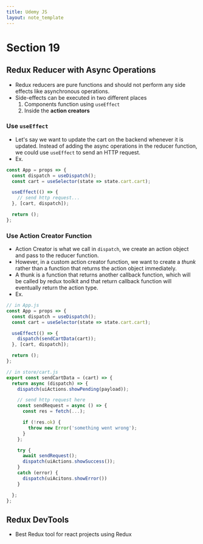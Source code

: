 ```yaml
---
title: Udemy JS
layout: note_template
---
```


# Section 19

## Redux Reducer with Async Operations

- Redux reducers are pure functions and should not perform any side effects like asynchronous operations.
- Side-effects can be executed in two different places
  1. Components function using `useEffect`
  2. Inside the **action creators**

### Use `useEffect`

- Let's say we want to update the cart on the backend whenever it is updated. Instead of adding the async operations in the reducer function, we could use `useEffect` to send an HTTP request.
- Ex.

```js
const App = props => {
  const dispatch = useDispatch();
  const cart = useSelector(state => state.cart.cart);

  useEffect(() => {
    // send http request...
  }, [cart, dispatch]);

  return ();
};
```

### Use Action Creator Function

- Action Creator is what we call in `dispatch`, we create an action object and pass to the reducer function.
- However, in a custom action creator function, we want to create a _thunk_ rather than a function that returns the action object immediately.
- A thunk is a function that returns another callback function, which will be called by redux toolkit and that return callback function will eventually return the action type.
- Ex.

```js
// in App.js
const App = props => {
  const dispatch = useDispatch();
  const cart = useSelector(state => state.cart.cart);

  useEffect(() => {
    dispatch(sendCartData(cart));
  }, [cart, dispatch]);

  return ();
};
```

```js
// in store/cart.js
export const sendCartData = (cart) => {
  return async (dispatch) => {
    dispatch(uiActions.showPending(payload));

    // send http request here
    const sendRequest = async () => {
      const res = fetch(...);

      if (!res.ok) {
        throw new Error('something went wrong');
      }
    };

    try {
      await sendRequest();
      dispatch(uiActions.showSuccess());
    }
    catch (error) {
      dispatch(uiAcitons.showError())
    }

  };
};
```

## Redux DevTools

- Best Redux tool for react projects using Redux
